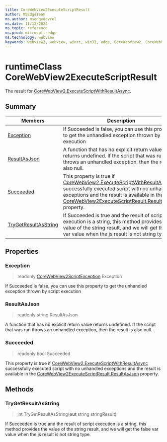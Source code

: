 ```yaml
---
title: CoreWebView2ExecuteScriptResult
author: MSEdgeTeam
ms.author: msedgedevrel
ms.date: 11/12/2024
ms.topic: reference
ms.prod: microsoft-edge
ms.technology: webview
keywords: webview2, webview, winrt, win32, edge, CoreWebView2, CoreWebView2Controller, browser control, edge html, CoreWebView2ExecuteScriptResult
---
```


# runtimeClass CoreWebView2ExecuteScriptResult



The result for [CoreWebView2.ExecuteScriptWithResultAsync](corewebview2.md#executescriptwithresultasync).

## Summary

Members|Description
--|--
[Exception](#exception) | If Succeeded is false, you can use this property to get the unhandled exception thrown by script execution
[ResultAsJson](#resultasjson) | A function that has no explicit return value returns undefined. If the script that was run throws an unhandled exception, then the result is also null.
[Succeeded](#succeeded) | This property is true if [CoreWebView2.ExecuteScriptWithResultAsync](corewebview2.md#executescriptwithresultasync) successfully executed script with no unhandled exceptions and the result is available in the [CoreWebView2ExecuteScriptResult.ResultAsJson](corewebview2executescriptresult.md#resultasjson) property.
[TryGetResultAsString](#trygetresultasstring) | If Succeeded is true and the result of script execution is a string, this method provides the value of the string result, and we will get the false var value when the js result is not string type.

## Properties

### Exception

> readonly  [CoreWebView2ScriptException](corewebview2scriptexception.md) Exception

If Succeeded is false, you can use this property to get the unhandled exception thrown by script execution

### ResultAsJson

> readonly  string ResultAsJson

A function that has no explicit return value returns undefined. If the script that was run throws an unhandled exception, then the result is also null.

### Succeeded

> readonly  bool Succeeded

This property is true if [CoreWebView2.ExecuteScriptWithResultAsync](corewebview2.md#executescriptwithresultasync) successfully executed script with no unhandled exceptions and the result is available in the [CoreWebView2ExecuteScriptResult.ResultAsJson](corewebview2executescriptresult.md#resultasjson) property.



## Methods

### TryGetResultAsString

> int TryGetResultAsString(**out** string stringResult)

If Succeeded is true and the result of script execution is a string, this method provides the value of the string result, and we will get the false var value when the js result is not string type.




